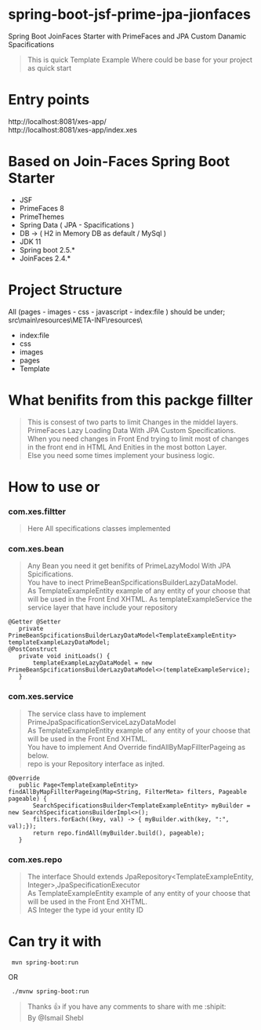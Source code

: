 # spring-boot-jsf-prime-jpa-jionfaces
Spring Boot JoinFaces Starter with PrimeFaces and JPA Custom Danamic Spacifications  
 > This is quick Template Example Where could be base for your project as quick start

# Entry points
http://localhost:8081/xes-app/  
http://localhost:8081/xes-app/index.xes  

# Based on Join-Faces Spring Boot Starter
 - JSF  
 - PrimeFaces 8
 - PrimeThemes
 - Spring Data ( JPA - Spacifications )
 - DB -> ( H2 in Memory DB as default / MySql )
 - JDK 11
 - Spring boot 2.5.*
 - JoinFaces 2.4.*

# Project Structure
All (pages - images - css - javascript - index:file ) should be under;
src\main\resources\META-INF\resources\
 - index:file
 - css
 - images
 - pages
 - Template

# What benifits from this packge fillter
 > This is consest of two parts to limit Changes in the middel layers.  
 > PrimeFaces Lazy Loading Data With JPA Custom Specifications.  
 > When you need changes in Front End trying to limit most of changes in the front end in HTML And Enities in the most botton Layer.  
 > Else you need some times implement your business logic.

# How to use or
 ###  com.xes.filtter
  > Here All specifications classes implemented
 ### com.xes.bean
 > Any Bean you need it get benifits of PrimeLazyModol With JPA Spicifications.  
 > You have to inect PrimeBeanSpcificationsBuilderLazyDataModel.  
 > As TemplateExampleEntity example of any entity of your choose that will be used in the Front End XHTML.
 > As templateExampleService the service layer that have include your repository 
 ```
 @Getter @Setter
	private PrimeBeanSpcificationsBuilderLazyDataModel<TemplateExampleEntity> templateExampleLazyDataModel;
 @PostConstruct
	private void initLoads() {
		templateExampleLazyDataModel = new PrimeBeanSpcificationsBuilderLazyDataModel<>(templateExampleService);
	}
 ```
 ### com.xes.service
 > The service class have to implement PrimeJpaSpacificationServiceLazyDataModel<TemplateExampleEntity>  
 > As TemplateExampleEntity example of any entity of your choose that will be used in the Front End XHTML.  
 > You have to implement And Override findAllByMapFillterPageing as below.  
 > repo is your Repository interface as injted.  
 ```
 @Override
	public Page<TemplateExampleEntity> findAllByMapFillterPageing(Map<String, FilterMeta> filters, Pageable pageable) {
		SearchSpecificationsBuilder<TemplateExampleEntity> myBuilder = new SearchSpecificationsBuilderImpl<>();
		filters.forEach((key, val) -> { myBuilder.with(key, ":", val);});
		return repo.findAll(myBuilder.build(), pageable);
	}
 ```

 ### com.xes.repo
 > The interface Should extends JpaRepository<TemplateExampleEntity, Integer>,JpaSpecificationExecutor<TemplateExampleEntity>  
 > As TemplateExampleEntity example of any entity of your choose that will be used in the Front End XHTML.  
 > AS Integer the type id your entity ID  


# Can try it with 
```
 mvn spring-boot:run
 ```
 OR
 ```
  ./mvnw spring-boot:run
 ```
 
 
 > Thanks :+1: if you have any comments to share with me :shipit:  
 > By @Ismail Shebl

